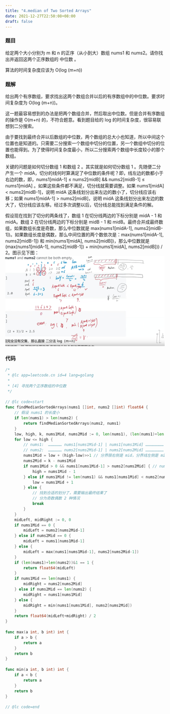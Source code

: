 ```yaml
---
title: "4.median of Two Sorted Arrays"
date: 2021-12-27T22:50:08+08:00
draft: false
---
```

### 题目
给定两个大小分别为 m 和 n 的正序（从小到大）数组 nums1 和 nums2。请你找出并返回这两个正序数组的 中位数 。

算法的时间复杂度应该为 O(log (m+n))

### 题解
给出两个有序数组，要求找出这两个数组合并以后的有序数组中的中位数。要求时间复杂度为 O(log (m+n))。

这一题最容易想到的办法是把两个数组合并，然后取出中位数。但是合并有序数组的操作是 O(m+n) 的，不符合题意。看到题目给的 log 的时间复杂度，很容易联想到二分搜索。

由于要找到最终合并以后数组的中位数，两个数组的总大小也知道，所以中间这个位置也是知道的。只需要二分搜索一个数组中切分的位置，另一个数组中切分的位置也能得到。为了使得时间复杂度最小，所以二分搜索两个数组中长度较小的那个数组。

关键的问题是如何切分数组 1 和数组 2 。其实就是如何切分数组 1 。先随便二分产生一个 midA，切分的线何时算满足了中位数的条件呢？即，线左边的数都小于右边的数，即，nums1[midA-1] ≤ nums2[midB] && nums2[midB-1] ≤ nums1[midA] 。如果这些条件都不满足，切分线就需要调整。如果 nums1[midA] < nums2[midB-1]，说明 midA 这条线划分出来左边的数小了，切分线应该右移；如果 nums1[midA-1] > nums2[midB]，说明 midA 这条线划分出来左边的数大了，切分线应该左移。经过多次调整以后，切分线总能找到满足条件的解。

假设现在找到了切分的两条线了，数组 1 在切分线两边的下标分别是 midA - 1 和 midA。数组 2 在切分线两边的下标分别是 midB - 1 和 midB。最终合并成最终数组，如果数组长度是奇数，那么中位数就是 max(nums1[midA-1], nums2[midB-1])。如果数组长度是偶数，那么中间位置的两个数依次是：max(nums1[midA-1], nums2[midB-1]) 和 min(nums1[midA], nums2[midB])，那么中位数就是 (max(nums1[midA-1], nums2[midB-1]) + min(nums1[midA], nums2[midB])) / 2。图示见下图：
![](https://raw.githubusercontent.com/cit965/blog-picture/master/Screen%20Shot%202021-12-27%20at%2011.03.58%20PM.png)
### 代码
```go
/*
 * @lc app=leetcode.cn id=4 lang=golang
 *
 * [4] 寻找两个正序数组的中位数
 */

// @lc code=start
func findMedianSortedArrays(nums1 []int, nums2 []int) float64 {
	// 假设 nums1 的长度小
	if len(nums1) > len(nums2) {
		return findMedianSortedArrays(nums2, nums1)
	}
	low, high, k, nums1Mid, nums2Mid := 0, len(nums1), (len(nums1)+len(nums2)+1)>>1, 0, 0
	for low <= high {
		// nums1:  ……………… nums1[nums1Mid-1] | nums1[nums1Mid] ……………………
		// nums2:  ……………… nums2[nums2Mid-1] | nums2[nums2Mid] ……………………
		nums1Mid = low + (high-low)>>1 // 分界限右侧是 mid，分界线左侧是 mid - 1
		nums2Mid = k - nums1Mid
		if nums1Mid > 0 && nums1[nums1Mid-1] > nums2[nums2Mid] { // nums1 中的分界线划多了，要向左边移动
			high = nums1Mid - 1
		} else if nums1Mid != len(nums1) && nums1[nums1Mid] < nums2[nums2Mid-1] { // nums1 中的分界线划少了，要向右边移动
			low = nums1Mid + 1
		} else {
			// 找到合适的划分了，需要输出最终结果了
			// 分为奇数偶数 2 种情况
			break
		}
	}
	midLeft, midRight := 0, 0
	if nums1Mid == 0 {
		midLeft = nums2[nums2Mid-1]
	} else if nums2Mid == 0 {
		midLeft = nums1[nums1Mid-1]
	} else {
		midLeft = max(nums1[nums1Mid-1], nums2[nums2Mid-1])
	}
	if (len(nums1)+len(nums2))&1 == 1 {
		return float64(midLeft)
	}
	if nums1Mid == len(nums1) {
		midRight = nums2[nums2Mid]
	} else if nums2Mid == len(nums2) {
		midRight = nums1[nums1Mid]
	} else {
		midRight = min(nums1[nums1Mid], nums2[nums2Mid])
	}
	return float64(midLeft+midRight) / 2
}

func max(a int, b int) int {
	if a > b {
		return a
	}
	return b
}

func min(a int, b int) int {
	if a < b {
		return a
	}
	return b
}

// @lc code=end


```
